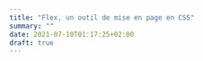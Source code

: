 ```yaml
---
title: "Flex, un outil de mise en page en CSS"
summary: ""
date: 2021-07-10T01:17:25+02:00
draft: true
---
```


